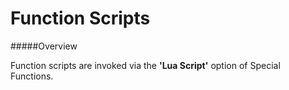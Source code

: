 # Function Scripts

#####Overview

Function scripts are invoked via the **'Lua Script'** option of Special Functions.